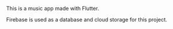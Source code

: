 This is a music app made with Flutter. 

Firebase is used as a database and cloud storage for this project.





 
 
